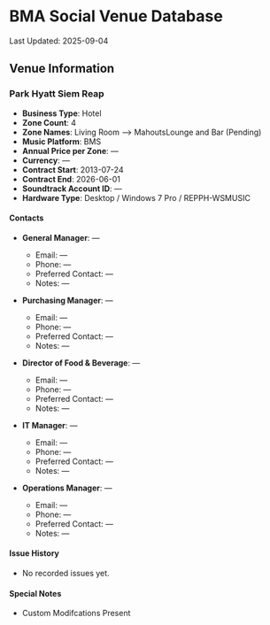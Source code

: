 # BMA Social Venue Database

Last Updated: 2025-09-04

## Venue Information

### Park Hyatt Siem Reap
- **Business Type**: Hotel
- **Zone Count**: 4
- **Zone Names**: Living Room --> MahoutsLounge and Bar (Pending)
- **Music Platform**: BMS
- **Annual Price per Zone**: —
- **Currency**: —
- **Contract Start**: 2013-07-24
- **Contract End**: 2026-06-01
- **Soundtrack Account ID**: —
- **Hardware Type**: Desktop / Windows 7 Pro / REPPH-WSMUSIC

#### Contacts
- **General Manager**: —
  - Email: —
  - Phone: —
  - Preferred Contact: —
  - Notes: —

- **Purchasing Manager**: —
  - Email: —
  - Phone: —
  - Preferred Contact: —
  - Notes: —

- **Director of Food & Beverage**: —
  - Email: —
  - Phone: —
  - Preferred Contact: —
  - Notes: —

- **IT Manager**: —
  - Email: —
  - Phone: —
  - Preferred Contact: —
  - Notes: —

- **Operations Manager**: —
  - Email: —
  - Phone: —
  - Preferred Contact: —
  - Notes: —

#### Issue History
- No recorded issues yet.

#### Special Notes
- Custom Modifcations Present
